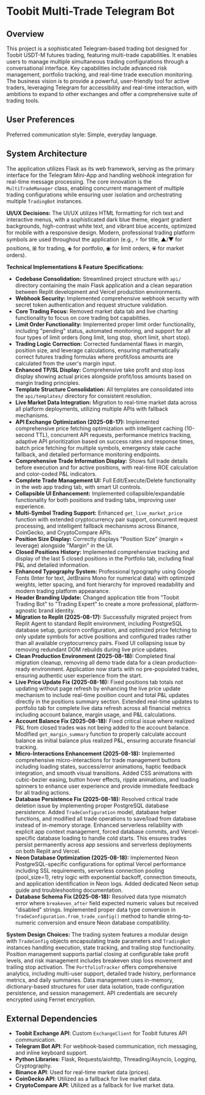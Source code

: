 # Toobit Multi-Trade Telegram Bot

## Overview
This project is a sophisticated Telegram-based trading bot designed for Toobit USDT-M futures trading, featuring multi-trade capabilities. It enables users to manage multiple simultaneous trading configurations through a conversational interface. Key capabilities include advanced risk management, portfolio tracking, and real-time trade execution monitoring. The business vision is to provide a powerful, user-friendly tool for active traders, leveraging Telegram for accessibility and real-time interaction, with ambitions to expand to other exchanges and offer a comprehensive suite of trading tools.

## User Preferences
Preferred communication style: Simple, everyday language.

## System Architecture
The application utilizes Flask as its web framework, serving as the primary interface for the Telegram Mini-App and handling webhook integration for real-time message processing. The core innovation is the `MultiTradeManager` class, enabling concurrent management of multiple trading configurations while ensuring user isolation and orchestrating multiple `TradingBot` instances.

**UI/UX Decisions:**
The UI/UX utilizes HTML formatting for rich text and interactive menus, with a sophisticated dark blue theme, elegant gradient backgrounds, high-contrast white text, and vibrant blue accents, optimized for mobile with a responsive design. Modern, professional trading platform symbols are used throughout the application (e.g., ⚡ for title, ▲/▼ for positions, ⊞ for trading, ◈ for portfolio, ◉ for limit orders, ⦿ for market orders).

**Technical Implementations & Feature Specifications:**
- **Codebase Consolidation:** Streamlined project structure with `api/` directory containing the main Flask application and a clean separation between Replit development and Vercel production environments.
- **Webhook Security:** Implemented comprehensive webhook security with secret token authentication and request structure validation.
- **Core Trading Focus:** Removed market data tab and live charting functionality to focus on core trading bot capabilities.
- **Limit Order Functionality:** Implemented proper limit order functionality, including "pending" status, automated monitoring, and support for all four types of limit orders (long limit, long stop, short limit, short stop).
- **Trading Logic Correction:** Corrected fundamental flaws in margin, position size, and leverage calculations, ensuring mathematically correct futures trading formulas where profit/loss amounts are calculated from the user's margin input.
- **Enhanced TP/SL Display:** Comprehensive take profit and stop loss display showing actual prices alongside profit/loss amounts based on margin trading principles.
- **Template Structure Consolidation:** All templates are consolidated into the `api/templates/` directory for consistent resolution.
- **Live Market Data Integration:** Migration to real-time market data across all platform deployments, utilizing multiple APIs with fallback mechanisms.
- **API Exchange Optimization (2025-08-17):** Implemented comprehensive price fetching optimization with intelligent caching (10-second TTL), concurrent API requests, performance metrics tracking, adaptive API prioritization based on success rates and response times, batch price fetching for multiple symbols, emergency stale cache fallback, and detailed performance monitoring endpoints.
- **Comprehensive Trade Information Display:** Shows full trade details before execution and for active positions, with real-time ROE calculation and color-coded P&L indicators.
- **Complete Trade Management UI:** Full Edit/Execute/Delete functionality in the web app trading tab, with smart UI controls.
- **Collapsible UI Enhancement:** Implemented collapsible/expandable functionality for both positions and trading tabs, improving user experience.
- **Multi-Symbol Trading Support:** Enhanced `get_live_market_price` function with extended cryptocurrency pair support, concurrent request processing, and intelligent fallback mechanisms across Binance, CoinGecko, and CryptoCompare APIs.
- **Position Size Display:** Correctly displays "Position Size" (margin × leverage) alongside "Margin" in the UI.
- **Closed Positions History:** Implemented comprehensive tracking and display of the last 5 closed positions in the Portfolio tab, including final P&L and detailed information.
- **Enhanced Typography System:** Professional typography using Google Fonts (Inter for text, JetBrains Mono for numerical data) with optimized weights, letter spacing, and font hierarchy for improved readability and modern trading platform appearance.
- **Header Branding Update:** Changed application title from "Toobit Trading Bot" to "Trading Expert" to create a more professional, platform-agnostic brand identity.
- **Migration to Replit (2025-08-17):** Successfully migrated project from Replit Agent to standard Replit environment, including PostgreSQL database setup, gunicorn configuration, and optimized price fetching to only update symbols for active positions and configured trades rather than all available cryptocurrency pairs. Fixed UI collapsing issue by removing redundant DOM rebuilds during live price updates.
- **Clean Production Environment (2025-08-18):** Completed final migration cleanup, removing all demo trade data for a clean production-ready environment. Application now starts with no pre-populated trades, ensuring authentic user experience from the start.
- **Live Price Update Fix (2025-08-18):** Fixed positions tab totals not updating without page refresh by enhancing the live price update mechanism to include real-time position count and total P&L updates directly in the positions summary section. Extended real-time updates to portfolio tab for complete live data refresh across all financial metrics including account balance, margin usage, and P&L calculations.
- **Account Balance Fix (2025-08-18):** Fixed critical issue where realized P&L from closed trades was not being added to the account balance. Modified `get_margin_summary` function to properly calculate account balance as initial balance plus realized P&L, ensuring accurate financial tracking.
- **Micro-Interactions Enhancement (2025-08-18):** Implemented comprehensive micro-interactions for trade management buttons including loading states, success/error animations, haptic feedback integration, and smooth visual transitions. Added CSS animations with cubic-bezier easing, button hover effects, ripple animations, and loading spinners to enhance user experience and provide immediate feedback for all trading actions.
- **Database Persistence Fix (2025-08-18):** Resolved critical trade deletion issue by implementing proper PostgreSQL database persistence. Added `TradeConfiguration` model, database helper functions, and modified all trade operations to save/load from database instead of in-memory storage. Enhanced serverless reliability with explicit app context management, forced database commits, and Vercel-specific database loading to handle cold starts. This ensures trades persist permanently across app sessions and serverless deployments on both Replit and Vercel.
- **Neon Database Optimization (2025-08-18):** Implemented Neon PostgreSQL-specific configurations for optimal Vercel performance including SSL requirements, serverless connection pooling (pool_size=1), retry logic with exponential backoff, connection timeouts, and application identification in Neon logs. Added dedicated Neon setup guide and troubleshooting documentation.
- **Database Schema Fix (2025-08-18):** Resolved data type mismatch error where `breakeven_after` field expected numeric values but received "disabled" strings. Implemented proper data type conversion in `TradeConfiguration.from_trade_config()` method to handle string-to-numeric conversion and ensure Neon database compatibility.

**System Design Choices:**
The trading system features a modular design with `TradeConfig` objects encapsulating trade parameters and `TradingBot` instances handling execution, state tracking, and trailing stop functionality. Position management supports partial closing at configurable take profit levels, and risk management includes breakeven stop loss movement and trailing stop activation. The `PortfolioTracker` offers comprehensive analytics, including multi-user support, detailed trade history, performance metrics, and daily summaries. Data management uses in-memory, dictionary-based structures for user data isolation, trade configuration persistence, and session management. API credentials are securely encrypted using Fernet encryption.

## External Dependencies
- **Toobit Exchange API**: Custom `ExchangeClient` for Toobit futures API communication.
- **Telegram Bot API**: For webhook-based communication, rich messaging, and inline keyboard support.
- **Python Libraries**: Flask, Requests/aiohttp, Threading/Asyncio, Logging, Cryptography.
- **Binance API**: Used for real-time market data (prices).
- **CoinGecko API**: Utilized as a fallback for live market data.
- **CryptoCompare API**: Utilized as a fallback for live market data.